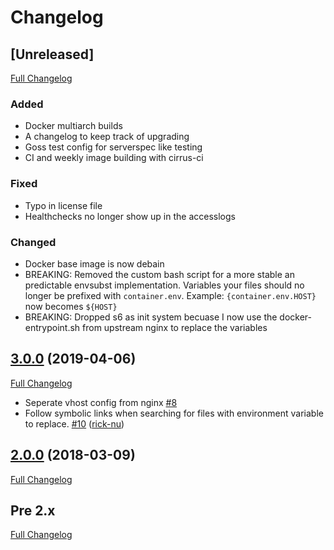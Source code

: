 # Changelog

## [Unreleased]

[Full Changelog](https://github.com/nstapelbroek/docker-static-webserver/compare/3.0.0...latest)

### Added 

- Docker multiarch builds
- A changelog to keep track of upgrading
- Goss test config for serverspec like testing
- CI and weekly image building with cirrus-ci

### Fixed

- Typo in license file
- Healthchecks no longer show up in the accesslogs

### Changed

- Docker base image is now debain
- BREAKING: Removed the custom bash script for a more stable an predictable envsubst implementation. Variables your files should no longer be prefixed with `container.env`. Example: `{container.env.HOST}` now becomes `${HOST}`
- BREAKING: Dropped s6 as init system becuase I now use the docker-entrypoint.sh from upstream nginx to replace the variables


## [3.0.0](https://github.com/nstapelbroek/docker-static-webserver/tree/3.0.0) (2019-04-06)

[Full Changelog](https://github.com/nstapelbroek/docker-static-webserver/compare/2.0.0...3.0.0)


- Seperate vhost config from nginx [\#8](https://github.com/nstapelbroek/docker-static-webserver/issues/8)
- Follow symbolic links when searching for files with environment variable to replace. [\#10](https://github.com/nstapelbroek/docker-static-webserver/pull/10) ([rick-nu](https://github.com/rick-nu))

## [2.0.0](https://github.com/nstapelbroek/docker-static-webserver/tree/2.0.0) (2018-03-09)

[Full Changelog](https://github.com/nstapelbroek/docker-static-webserver/compare/1.0.1...2.0.0)

##  Pre 2.x

[Full Changelog](https://github.com/nstapelbroek/docker-static-webserver/compare/1.0.0...1.0.1)

